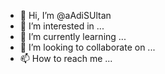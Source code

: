 - 👋 Hi, I’m @aAdiSUltan
- 👀 I’m interested in ...
- 🌱 I’m currently learning ...
- 💞️ I’m looking to collaborate on ...
- 📫 How to reach me ...

<!---
aAdiSUltan/aAdiSUltan is a ✨ special ✨ repository because its `README.md` (this file) appears on your GitHub profile.
You can click the Preview link to take a look at your changes.
--->
